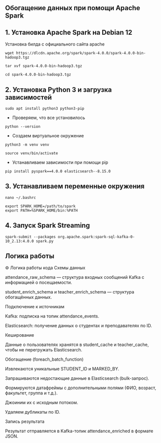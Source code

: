 ## Обогащение данных при помощи Apache Spark

## 1. Установка Apache Spark на Debian 12

Установка билда с официального сайта apache

```
wget https://dlcdn.apache.org/spark/spark-4.0.0/spark-4.0.0-bin-hadoop3.tgz

tar xvf spark-4.0.0-bin-hadoop3.tgz

cd spark-4.0.0-bin-hadoop3.tgz

```
##  2. Установка Python 3 и загрузка зависимостей

```
sudo apt install python3 python3-pip
```

- Проверяем, что все установилось 

```
python --version
```

- Создаем виртуальное окружение

```
python3 -m venv venv

source venv/bin/activate
```

- Устанавливаем зависимости при помощи pip 

```
pip install pyspark==4.0.0 elasticsearch--8.15.0
```

## 3. Устанавливаем переменные окружения

```
nano ~/.bashrc
```

```
export SPARK_HOME=/path/to/spark
export PATH=%SPARK_HOME/bin:%PATH
```

## 4. Запуск Spark Streaming

```
spark-submit --packages org.apache.spark:spark-sql-kafka-0-10_2.13:4.0.0 spark.py
```

## Логика работы

⚙ Логика работы кода
Схемы данных

attendance_raw_schema — структура входных сообщений Kafka с информацией о посещаемости.

student_enrich_schema и teacher_enrich_schema — структура обогащённых данных.

Подключение к источникам

Kafka: подписка на топик attendance_events.

Elasticsearch: получение данных о студентах и преподавателях по ID.

Кеширование

Данные о пользователях хранятся в student_cache и teacher_cache, чтобы не перегружать Elasticsearch.

Обогащение (foreach_batch_function)

Извлекаются уникальные STUDENT_ID и MARKED_BY.

Запрашиваются недостающие данные в Elasticsearch (bulk-запрос).

Формируются датафреймы с дополнительными полями (ФИО, возраст, факультет, группа и т.д.).

Джоиним их с исходным потоком.

Удаляем дубликаты по ID.

Запись результата

Результат отправляется в Kafka-топик attendance_enriched в формате JSON.